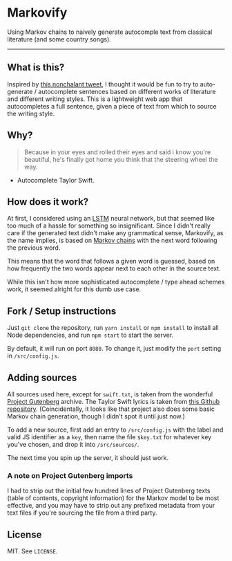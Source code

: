 # Markovify

Using Markov chains to naively generate autocomple text from classical literature (and some country songs).

---

## What is this?

Inspired by [this nonchalant tweet](https://twitter.com/backlon/status/927915839457656832), I thought it would be fun to try to auto-generate / autocomplete sentences based on different works of literature and different writing styles. This is a lightweight web app that autocompletes a full sentence, given a piece of text from which to source the writing style.

## Why?

>Because in your eyes and rolled their eyes and said i know you're beautiful, he's finally got home you think that the steering wheel the way.

- Autocomplete Taylor Swift.

## How does it work?

At first, I considered using an [LSTM](https://en.wikipedia.org/wiki/Long_short-term_memory) neural network, but that seemed like too much of a hassle for something so insignificant. Since I didn't really care if the generated text didn't make any grammatical sense, Markovify, as the name implies, is based on [Markov chains](https://en.wikipedia.org/wiki/Markov_chain) with the next word following the previous word.

This means that the word that follows a given word is guessed, based on how frequently the two words appear next to each other in the source text.

While this isn't how more sophisticated autocomplete / type ahead schemes work, it seemed alright for this dumb use case.

## Fork / Setup instructions

Just `git clone` the repository, run `yarn install` or `npm install` to install all Node dependencies, and run `npm start` to start the server.

By default, it will run on port `8080`. To change it, just modify the `port` setting in `/src/config.js`.

## Adding sources

All sources used here, except for `swift.txt`, is taken from the wonderful [Project Gutenberg](https://www.gutenberg.org/) archive. The Taylor Swift lyrics is taken from [this Github repository](https://github.com/irenetrampoline/taylor-swift-lyrics). (Coincidentally, it looks like that project also does some basic Markov chain generation, though I didn't spot it until just now.)

To add a new source, first add an entry to `/src/config.js` with the label and valid JS identifier as a `key`, then name the file `$key.txt` for whatever key you've chosen, and drop it into `/src/sources/`.

The next time you spin up the server, it should just work.

### A note on Project Gutenberg imports

I had to strip out the initial few hundred lines of Project Gutenberg texts (table of contents, copyright information) for the Markov model to be most effective, and you may have to strip out any prefixed metadata from your text files if you're sourcing the file from a third party.

## License

MIT. See `LICENSE`.

